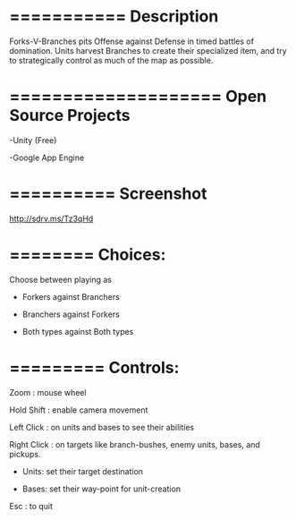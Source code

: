 ===========
Description
===========
Forks-V-Branches pits Offense against Defense in timed battles of domination.  Units harvest Branches to
create their specialized item, and try to strategically control as much of the map as possible.

====================
Open Source Projects
====================
-Unity (Free)

-Google App Engine

==========
Screenshot
==========
http://sdrv.ms/Tz3qHd

========
Choices:
========
Choose between playing as

 - Forkers against Branchers

 - Branchers against Forkers

 - Both types against Both types

=========
Controls:
=========
Zoom : mouse wheel

Hold Shift : enable camera movement

Left Click : on units and bases to see their abilities

Right Click : on targets like branch-bushes, enemy units, bases, and pickups.

  - Units: set their target destination
 
  - Bases: set their way-point for unit-creation

Esc : to quit

